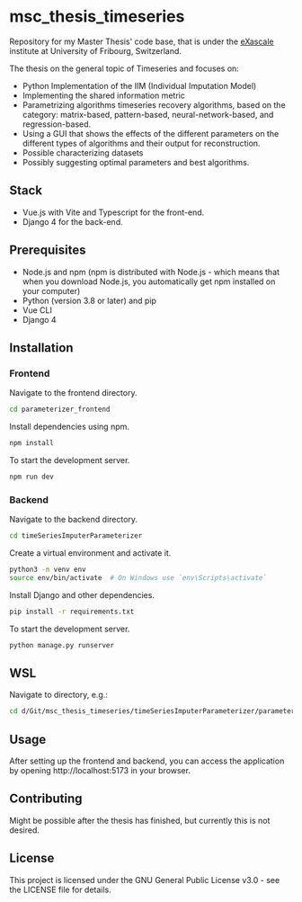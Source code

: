 # msc_thesis_timeseries

Repository for my Master Thesis' code base, that is under the [eXascale](https://exascale.info/) institute at University of Fribourg, Switzerland.

The thesis on the general topic of Timeseries and focuses on:
- Python Implementation of the IIM (Individual Imputation Model)
- Implementing the shared information metric
- Parametrizing algorithms timeseries recovery algorithms, based on the category: matrix-based, pattern-based, neural-network-based, and regression-based.
- Using a GUI that shows the effects of the different parameters on the different types of algorithms and their output for reconstruction.
- Possible characterizing datasets
- Possibly suggesting optimal parameters and best algorithms.

## Stack
- Vue.js with Vite and Typescript for the front-end.
- Django 4 for the back-end.

## Prerequisites
- Node.js and npm (npm is distributed with Node.js - which means that when you download Node.js, you automatically get npm installed on your computer)
- Python (version 3.8 or later) and pip
- Vue CLI
- Django 4

## Installation
### Frontend
Navigate to the frontend directory.
```bash
cd parameterizer_frontend
```

Install dependencies using npm.
```bash
npm install
```

To start the development server.
```bash
npm run dev
```

### Backend
Navigate to the backend directory.
```bash
cd timeSeriesImputerParameterizer
```

Create a virtual environment and activate it.
```bash
python3 -m venv env
source env/bin/activate  # On Windows use `env\Scripts\activate`
```

Install Django and other dependencies.
```bash
pip install -r requirements.txt
```

To start the development server.
```bash
python manage.py runserver
```

## WSL
Navigate to directory, e.g.:
```bash
cd d/Git/msc_thesis_timeseries/timeSeriesImputerParameterizer/parameterizer/
```



## Usage
After setting up the frontend and backend, you can access the application by opening http://localhost:5173 in your browser.

## Contributing
Might be possible after the thesis has finished, but currently this is not desired.

## License
This project is licensed under the GNU General Public License v3.0 - see the LICENSE file for details.
